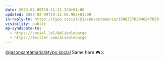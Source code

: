 ```yaml
---
date: 2023-02-09T19:11:12.329+01:00
updated: 2023-02-09T19:31:56.982+01:00
in-reply-to: https://typo.social/@jasonsantamaria/109835762046247850
visibility: public
mp-syndicate-to:
  - https://social.lol/@alienlebarge
  - https://twitter.com/alienlebarge
---
```

@jasonsantamaria@typo.social Same here 🎮⚔️
